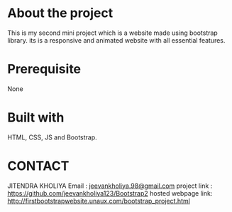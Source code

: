 # About the project
This is my second mini project which is a website made using bootstrap library.
its is a responsive and animated website with all essential features.

# Prerequisite
None

# Built with
HTML, CSS, JS and Bootstrap.

# CONTACT
JITENDRA KHOLIYA
Email : jeevankholiya.98@gmail.com
project link : https://github.com/jeevankholiya123/Bootstrap2
hosted webpage link: http://firstbootstrapwebsite.unaux.com/bootstrap_project.html
